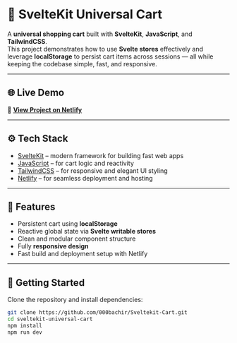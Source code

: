 # 🛒 SvelteKit Universal Cart

A **universal shopping cart** built with **SvelteKit**, **JavaScript**, and **TailwindCSS**.  
This project demonstrates how to use **Svelte stores** effectively and leverage **localStorage** to persist cart items across sessions — all while keeping the codebase simple, fast, and responsive.

---

## 🌐 Live Demo

🔗 **[View Project on Netlify](https://sveltekit-ecommerce-cart.netlify.app/)**

---

## ⚙️ Tech Stack

- [SvelteKit](https://kit.svelte.dev/) – modern framework for building fast web apps  
- [JavaScript](https://developer.mozilla.org/en-US/docs/Web/JavaScript) – for cart logic and reactivity  
- [TailwindCSS](https://tailwindcss.com/) – for responsive and elegant UI styling  
- [Netlify](https://www.netlify.com/) – for seamless deployment and hosting  

---

## 🧠 Features

- Persistent cart using **localStorage**
- Reactive global state via **Svelte writable stores**
- Clean and modular component structure
- Fully **responsive design**
- Fast build and deployment setup with Netlify

---

## 🚀 Getting Started

Clone the repository and install dependencies:

```bash
git clone https://github.com/000bachir/Sveltekit-Cart.git
cd sveltekit-universal-cart
npm install
npm run dev
